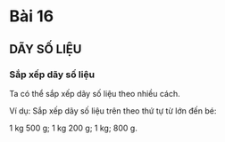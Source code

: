 # Bài 16

## DÃY SỐ LIỆU

### Sắp xếp dãy số liệu

Ta có thể sắp xếp dãy số liệu theo nhiều cách.

Ví dụ: Sắp xếp dãy số liệu trên theo thứ tự từ lớn đến bé:

1 kg 500 g; 1 kg 200 g; 1 kg; 800 g.
